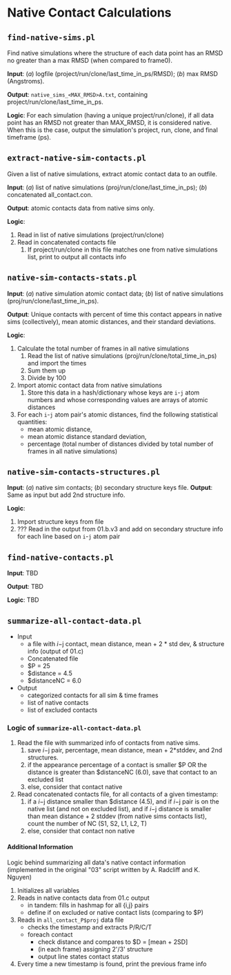 # Native Contact Calculations

## `find-native-sims.pl`

Find native simulations where the structure of each data point has an RMSD no
greater than a max RMSD (when compared to frame0).

**Input**: (_a_) logfile (project/run/clone/last_time_in_ps/RMSD);
           (_b_) max RMSD (Angstroms).

**Output**: `native_sims_<MAX_RMSD>A.txt`, containing project/run/clone/last_time_in_ps.

**Logic**: For each simulation (having a unique project/run/clone), if all data point
           has an RMSD not greater than MAX_RMSD, it is considered native. When this is
           the case, output the simulation's project, run, clone, and final timeframe (ps).

## `extract-native-sim-contacts.pl`

Given a list of native simulations, extract atomic contact data to an outfile.

**Input**: (_a_) list of native simulations (proj/run/clone/last_time_in_ps);
           (_b_) concatenated all_contact.con.

**Output**: atomic contacts data from native sims only.

**Logic**:

  1. Read in list of native simulations (project/run/clone)
  1. Read in concatenated contacts file
     1. If project/run/clone in this file matches one from native simulations list,
        print to output all contacts info

## `native-sim-contacts-stats.pl`

**Input**: (_a_) native simulation atomic contact data;
           (_b_) list of native simulations (proj/run/clone/last_time_in_ps).

**Output**: Unique contacts with percent of time this contact appears in native sims (collectively),
            mean atomic distances, and their standard deviations.

**Logic**:

  1. Calculate the total number of frames in all native simulations
      1. Read the list of native simulations (proj/run/clone/total_time_in_ps) and import the times
      1. Sum them up
      1. Divide by 100
  1. Import atomic contact data from native simulations
      1. Store this data in a hash/dictionary whose keys are `i`-`j` atom numbers and whose
         corresponding values are arrays of atomic distances
  1. For each `i`-`j` atom pair's atomic distances, find the following statistical quantities:
      + mean atomic distance,
      + mean atomic distance standard deviation,
      + percentage (total number of distances divided by total number of frames in all native simulations)

## `native-sim-contacts-structures.pl`

**Input**: (_a_) native sim contacts;
           (_b_) secondary structure keys file.
**Output**: Same as input but add 2nd structure info.

**Logic**:

  1. Import structure keys from file
  1. ??? Read in the output from 01.b.v3 and add on secondary structure info
     for each line based on `i`-`j` atom pair

## `find-native-contacts.pl`

**Input**: TBD

**Output**: TBD

**Logic**: TBD

## `summarize-all-contact-data.pl`

+ Input
  + a file with $i-$j contact, mean distance, mean + 2 * std dev, & structure info (output of 01.c)
  + Concatenated file
  + $P = 25
  + $distance = 4.5
  + $distanceNC = 6.0
+ Output
  + categorized contacts for all sim & time frames
  + list of native contacts
  + list of excluded contacts

### Logic of `summarize-all-contact-data.pl`

1. Read the file with summarized info of contacts from native sims.
    1. save $i-$j pair, percentage, mean distance, mean + 2*stddev, and 2nd structures.
    1. if the appearance percentage of a contact is smaller $P OR the distance is
       greater than $distanceNC (6.0), save that contact to an excluded list
    1. else, consider that contact native
1. Read concatenated contacts file, for all contacts of a given timestamp:
    1. if a $i-$j distance smaller than $distance (4.5), and if $i-$j pair is on the
       native list (and not on excluded list), and if  $i-$j distance is smaller than
       mean distance + 2 stddev (from native sims contacts list), count the number of
       NC (S1, S2, L1, L2, T)
    1. else, consider that contact non native

#### Additional Information

Logic behind summarizing all data's native contact information (implemented in the original "03" script written by A. Radcliff and K. Nguyen)

1. Initializes all variables
1. Reads in native contacts data from 01.c output
   + in tandem: fills in hashmap for all {i,j} pairs
   + define if on excluded or native contact lists (comparing to $P)
1. Reads in `all_contact_P$proj` data file
   + checks the timestamp and extracts P/R/C/T
   + foreach contact
     + check distance and compares to $D = [mean + 2SD]
     + (in each frame) assigning 2'/3' structure
     + output line states contact status
1. Every time a new timestamp is found, print the previous frame info